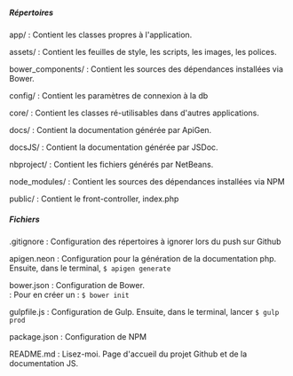 ##### <i class="fa fa-folder fa-fw"></i> Répertoires

app/
:   Contient les classes propres à l'application.

assets/
:   Contient les feuilles de style, les scripts, les images, les polices.

bower_components/
:   Contient les sources des dépendances installées via Bower.

config/
:   Contient les paramètres de connexion à la db

core/
:   Contient les classes ré-utilisables dans d'autres applications.

docs/
:   Contient la documentation générée par ApiGen.

docsJS/
:   Contient la documentation générée par JSDoc.

nbproject/
:   Contient les fichiers générés par NetBeans.

node_modules/
:   Contient les sources des dépendances installées via NPM

public/
:   Contient le front-controller, index.php

##### <i class="fa fa-file-code-o fa-fw"></i> Fichiers

.gitignore
:   Configuration des répertoires à ignorer lors du push sur Github

apigen.neon
:   Configuration pour la génération de la documentation php. Ensuite, dans le terminal, `$ apigen generate`

bower.json
:   Configuration de Bower.  
:   Pour en créer un : `$ bower init`

gulpfile.js
:   Configuration de Gulp. Ensuite, dans le terminal, lancer `$ gulp prod`

package.json
:   Configuration de NPM

README.md
:   Lisez-moi. Page d'accueil du projet Github et de la documentation JS.


